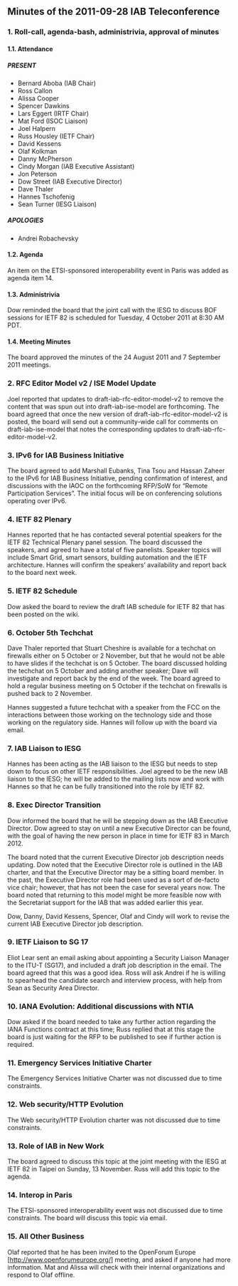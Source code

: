 
Minutes of the 2011-09-28 IAB Teleconference
--------------------------------------------


### 1. Roll-call, agenda-bash, administrivia, approval of minutes


#### 1.1. Attendance


##### PRESENT


* Bernard Aboba (IAB Chair)
* Ross Callon
* Alissa Cooper
* Spencer Dawkins
* Lars Eggert (IRTF Chair)
* Mat Ford (ISOC Liaison)
* Joel Halpern
* Russ Housley (IETF Chair)
* David Kessens
* Olaf Kolkman
* Danny McPherson
* Cindy Morgan (IAB Executive Assistant)
* Jon Peterson
* Dow Street (IAB Executive Director)
* Dave Thaler
* Hannes Tschofenig
* Sean Turner (IESG Liaison)


##### APOLOGIES


* Andrei Robachevsky


#### 1.2. Agenda


An item on the ETSI-sponsored interoperability event in Paris was added as agenda item 14.


#### 1.3. Administrivia


Dow reminded the board that the joint call with the IESG to discuss BOF sessions for IETF 82 is scheduled for Tuesday, 4 October 2011 at 8:30 AM PDT.


#### 1.4. Meeting Minutes


The board approved the minutes of the 24 August 2011 and 7 September 2011 meetings.


### 2. RFC Editor Model v2 / ISE Model Update


Joel reported that updates to draft-iab-rfc-editor-model-v2 to remove the content that was spun out into draft-iab-ise-model are forthcoming. The board agreed that once the new version of draft-iab-rfc-editor-model-v2 is posted, the board will send out a community-wide call for comments on draft-iab-ise-model that notes the corresponding updates to draft-iab-rfc-editor-model-v2.


### 3. IPv6 for IAB Business Initiative


The board agreed to add Marshall Eubanks, Tina Tsou and Hassan Zaheer to the IPv6 for IAB Business Initiative, pending confirmation of interest, and discussions with the IAOC on the forthcoming RFP/SoW for “Remote Participation Services”. The initial focus will be on conferencing solutions operating over IPv6.


### 4. IETF 82 Plenary


Hannes reported that he has contacted several potential speakers for the IETF 82 Technical Plenary panel session. The board discussed the speakers, and agreed to have a total of five panelists. Speaker topics will include Smart Grid, smart sensors, building automation and the IETF architecture. Hannes will confirm the speakers’ availability and report back to the board next week.


### 5. IETF 82 Schedule


Dow asked the board to review the draft IAB schedule for IETF 82 that has been posted on the wiki.


### 6. October 5th Techchat


Dave Thaler reported that Stuart Cheshire is available for a techchat on firewalls either on 5 October or 2 November, but that he would not be able to have slides if the techchat is on 5 October. The board discussed holding the techchat on 5 October and adding another speaker; Dave will investigate and report back by the end of the week. The board agreed to hold a regular business meeting on 5 October if the techchat on firewalls is pushed back to 2 November.


Hannes suggested a future techchat with a speaker from the FCC on the interactions between those working on the technology side and those working on the regulatory side. Hannes will follow up with the board via email.


### 7. IAB Liaison to IESG


Hannes has been acting as the IAB liaison to the IESG but needs to step down to focus on other IETF responsibilities. Joel agreed to be the new IAB liaison to the IESG; he will be added to the mailing lists now and work with Hannes so that he can be fully transitioned into the role by IETF 82.


### 8. Exec Director Transition


Dow informed the board that he will be stepping down as the IAB Executive Director. Dow agreed to stay on until a new Executive Director can be found, with the goal of having the new person in place in time for IETF 83 in March 2012.


The board noted that the current Executive Director job description needs updating. Dow noted that the Executive Director role is outlined in the IAB charter, and that the Executive Director may be a sitting board member. In the past, the Executive Director role had been used as a sort of de-facto vice chair; however, that has not been the case for several years now. The board noted that returning to this model might be more feasible now with the Secretariat support for the IAB that was added earlier this year.


Dow, Danny, David Kessens, Spencer, Olaf and Cindy will work to revise the current IAB Executive Director job description.


### 9. IETF Liaison to SG 17


Eliot Lear sent an email asking about appointing a Security Liaison Manager to the ITU-T (SG17), and included a draft job description in the email. The board agreed that this was a good idea. Ross will ask Andrei if he is willing to spearhead the candidate search and interview process, with help from Sean as Security Area Director.


### 10. IANA Evolution: Additional discussions with NTIA


Dow asked if the board needed to take any further action regarding the IANA Functions contract at this time; Russ replied that at this stage the board is just waiting for the RFP to be published to see if further action is required.


### 11. Emergency Services Initiative Charter


The Emergency Services Initiative Charter was not discussed due to time constraints.


### 12. Web security/HTTP Evolution


The Web security/HTTP Evolution charter was not discussed due to time constraints.


### 13. Role of IAB in New Work


The board agreed to discuss this topic at the joint meeting with the IESG at IETF 82 in Taipei on Sunday, 13 November. Russ will add this topic to the agenda.


### 14. Interop in Paris


The ETSI-sponsored interoperability event was not discussed due to time constraints. The board will discuss this topic via email.


### 15. All Other Business


Olaf reported that he has been invited to the OpenForum Europe [<http://www.openforumeurope.org/>] meeting, and asked if anyone had more information. Mat and Alissa will check with their internal organizations and respond to Olaf offline.


